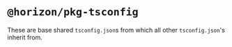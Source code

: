 # `@horizon/pkg-tsconfig`

These are base shared `tsconfig.json`s from which all other `tsconfig.json`'s inherit from.
